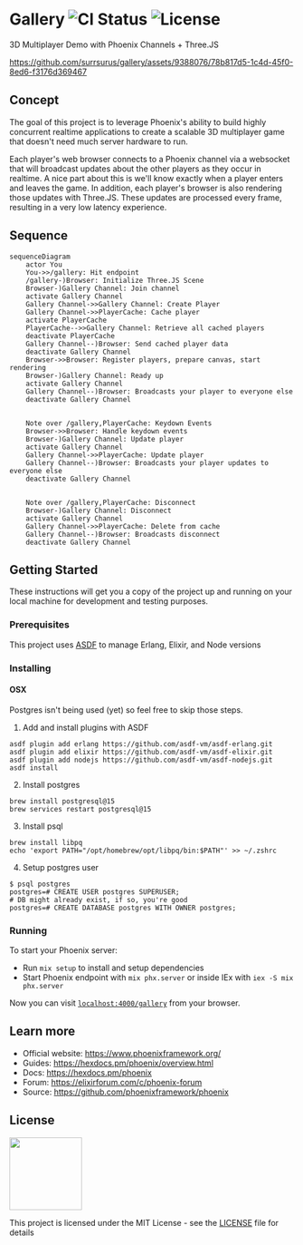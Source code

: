 # Gallery ![CI Status](https://github.com/surrsurus/gallery/actions/workflows/ci.yml/badge.svg) ![License](https://img.shields.io/github/license/surrsurus/gallery)

3D Multiplayer Demo with Phoenix Channels + Three.JS

https://github.com/surrsurus/gallery/assets/9388076/78b817d5-1c4d-45f0-8ed6-f3176d369467

## Concept

The goal of this project is to leverage Phoenix's ability to build highly concurrent realtime applications to create a scalable 3D multiplayer game that doesn't need much server hardware to run. 

Each player's web browser connects to a Phoenix channel via a websocket that will broadcast updates about the other players as they occur in realtime. A nice part about this is we'll know exactly when a player enters and leaves the game. 
In addition, each player's browser is also rendering those updates with Three.JS. These updates are processed every frame, resulting in a very low latency experience.

## Sequence

```mermaid
sequenceDiagram
    actor You
    You->>/gallery: Hit endpoint
    /gallery-)Browser: Initialize Three.JS Scene
    Browser-)Gallery Channel: Join channel
    activate Gallery Channel
    Gallery Channel->>Gallery Channel: Create Player
    Gallery Channel->>PlayerCache: Cache player
    activate PlayerCache
    PlayerCache-->>Gallery Channel: Retrieve all cached players
    deactivate PlayerCache
    Gallery Channel--)Browser: Send cached player data
    deactivate Gallery Channel
    Browser->>Browser: Register players, prepare canvas, start rendering
    Browser-)Gallery Channel: Ready up
    activate Gallery Channel
    Gallery Channel--)Browser: Broadcasts your player to everyone else
    deactivate Gallery Channel
    

    Note over /gallery,PlayerCache: Keydown Events
    Browser->>Browser: Handle keydown events
    Browser-)Gallery Channel: Update player
    activate Gallery Channel
    Gallery Channel->>PlayerCache: Update player
    Gallery Channel--)Browser: Broadcasts your player updates to everyone else
    deactivate Gallery Channel


    Note over /gallery,PlayerCache: Disconnect
    Browser-)Gallery Channel: Disconnect
    activate Gallery Channel
    Gallery Channel->>PlayerCache: Delete from cache
    Gallery Channel--)Browser: Broadcasts disconnect
    deactivate Gallery Channel
```

## Getting Started

These instructions will get you a copy of the project up and running on your local machine for development and testing purposes.

### Prerequisites

This project uses [ASDF](https://asdf-vm.com/) to manage Erlang, Elixir, and Node versions

### Installing

#### OSX

Postgres isn't being used (yet) so feel free to skip those steps.

1. Add and install plugins with ASDF

```
asdf plugin add erlang https://github.com/asdf-vm/asdf-erlang.git
asdf plugin add elixir https://github.com/asdf-vm/asdf-elixir.git
asdf plugin add nodejs https://github.com/asdf-vm/asdf-nodejs.git
asdf install
```

2. Install postgres

```
brew install postgresql@15
brew services restart postgresql@15  
```

3. Install psql

```
brew install libpq
echo 'export PATH="/opt/homebrew/opt/libpq/bin:$PATH"' >> ~/.zshrc
```

4. Setup postgres user

```
$ psql postgres
postgres=# CREATE USER postgres SUPERUSER;
# DB might already exist, if so, you're good
postgres=# CREATE DATABASE postgres WITH OWNER postgres;
```

### Running

To start your Phoenix server:

  * Run `mix setup` to install and setup dependencies
  * Start Phoenix endpoint with `mix phx.server` or inside IEx with `iex -S mix phx.server`

Now you can visit [`localhost:4000/gallery`](http://localhost:4000/gallery) from your browser.

## Learn more

  * Official website: https://www.phoenixframework.org/
  * Guides: https://hexdocs.pm/phoenix/overview.html
  * Docs: https://hexdocs.pm/phoenix
  * Forum: https://elixirforum.com/c/phoenix-forum
  * Source: https://github.com/phoenixframework/phoenix


## License

<img src="https://images-wixmp-ed30a86b8c4ca887773594c2.wixmp.com/i/7195e121-eded-45cf-9aab-909deebd81b2/d9ur2lg-28410b47-58fd-4a48-9b67-49c0f56c68ce.png/v1/fill/w_1035,h_772,q_70,strp/mit_license_logo_by_excaliburzero_d9ur2lg-pre.jpg" width="128"/>

This project is licensed under the MIT License - see the [LICENSE](LICENSE) file for details
